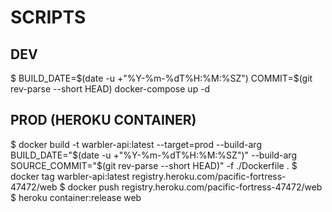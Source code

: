# SCRIPTS

## DEV

$ BUILD_DATE=$(date -u +"%Y-%m-%dT%H:%M:%SZ") COMMIT=$(git rev-parse --short HEAD) docker-compose up -d

## PROD (HEROKU CONTAINER)

$ docker build -t warbler-api:latest --target=prod --build-arg BUILD_DATE="$(date -u +"%Y-%m-%dT%H:%M:%SZ")" --build-arg SOURCE_COMMIT="$(git rev-parse --short HEAD)" -f ./Dockerfile .
$ docker tag warbler-api:latest registry.heroku.com/pacific-fortress-47472/web
$ docker push registry.heroku.com/pacific-fortress-47472/web
$ heroku container:release web
